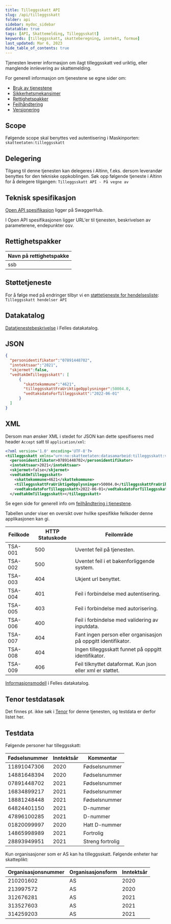 ```yaml
---
title: Tilleggsskatt API
slug: /api/tilleggsskatt
folder: api
sidebar: mydoc_sidebar
datatable: true
tags: [API, Skattemelding, Tilleggsskatt]
keywords: [tilleggsskatt, skatteberegning, inntekt, formue]
last_updated: Mar 6, 2023
hide_table_of_contents: true
---
```

<summary>Tjenesten leverer informasjon om ilagt tilleggsskatt ved uriktig, eller manglende innlevering av skattemelding.</summary>

<Tabs underline={true}>
<TabItem headerText="Om tjenesten" itemKey="itemKey-1" default>

For generell informasjon om tjenestene se egne sider om:
* [Bruk av tjenestene](../om/bruk.md)
* [Sikkerhetsmekansimer](../om/sikkerhet.md)
* [Rettighetspakker](../om/rettighetspakker.md) 
* [Feilhåndtering](../om/feil.md)
* [Versjonering](../om/versjoner.md)

## Scope
Følgende scope skal benyttes ved autentisering i Maskinporten: `skatteetaten:tilleggsskatt`

## Delegering
Tilgang til denne tjenesten kan delegeres i Altinn, f.eks. dersom leverandør benyttes for den tekniske oppkoblingen. Søk opp følgende tjeneste i Altinn for å delegere tilgangen: `Tilleggsskatt API - På vegne av`

## Teknisk spesifikasjon
[Open API spesifikasjon](https://app.swaggerhub.com/apis/Skatteetaten_Deling/tilleggsskatt-api/) ligger på SwaggerHub.

I Open API spesifikasjonen ligger URL'er til tjenesten, beskrivelsen av parameterene, endepunkter osv.

## Rettighetspakker
  
| Navn på rettighetspakke |	
|---|
| ssb |

## Støttetjeneste
For å følge med på endringer tilbyr vi en [støttetjeneste for hendelsesliste](./hendelser.md): `Tilleggsskatt hendelser API`
 
## Datakatalog
[Datatjenestebeskrivelse](https://data.norge.no/dataservices/3852cc8b-6dbf-3958-8543-33e81ed1fbfd) i Felles datakatalog.

</TabItem>
<TabItem headerText="Eksempler" itemKey="itemKey-2">

## JSON

```json
{
  "personidentifikator":"07891448702",
  "inntektsaar":"2021",
  "skjermet":false,
  "vedtakOmTilleggsskatt": [
      {
        "skattekommune":"4621",
        "tilleggsskattFraUriktigeOpplysninger":50004.0,
        "vedtaksdatoForTilleggsskatt":"2022-06-01"
      }
  ]
}
```

## XML

Dersom man ønsker XML i stedet for JSON kan dette spesifiseres med header `Accept` satt til `application/xml`:

```xml
<?xml version='1.0' encoding='UTF-8'?>
<tilleggsskatt xmlns="urn:no:skatteetaten:datasamarbeid:tilleggsskatt:v1">
  <personidentifikator>07891448702</personidentifikator>
  <inntektsaar>2021</inntektsaar>
  <skjermet>false</skjermet>
  <vedtakOmTilleggsskatt>
    <skattekommune>4621</skattekommune>
    <tilleggsskattFraUriktigeOpplysninger>50004.0</tilleggsskattFraUriktigeOpplysninger>
    <vedtaksdatoForTilleggsskatt>2022-06-01</vedtaksdatoForTilleggsskatt>
  </vedtakOmTilleggsskatt></tilleggsskatt>
```
</TabItem>
<TabItem headerText="Feilkoder" itemKey="itemKey-3">

Se egen side for generell info om [feilhåndtering i tjenestene](../om/feil.md).

Tabellen under viser en oversikt over hvilke spesifikke feilkoder denne applikasjonen kan gi. 

| Feilkode | HTTP Statuskode | Feilområde                                                     |
|----------|-----------------|----------------------------------------------------------------|
| TSA-001  | 500             | Uventet feil på tjenesten.                                     |
| TSA-002  | 500             | Uventet feil i et bakenforliggende system.                     |
| TSA-003  | 404             | Ukjent url benyttet.                                           |
| TSA-004  | 401             | Feil i forbindelse med autentisering.                          |
| TSA-005  | 403             | Feil i forbindelse med autorisering.                           |
| TSA-006  | 400             | Feil i forbindelse med validering av inputdata.                |
| TSA-007  | 404             | Fant ingen person eller organisasjon på oppgitt identifikator. |
| TSA-008  | 404             | Ingen tilleggsskatt funnet på oppgitt identifikator.           |
| TSA-009  | 406             | Feil tilknyttet dataformat. Kun json eller xml er støttet.     |

</TabItem>
<TabItem headerText="Informasjonsmodell" itemKey="itemKey-4">

[Informasjonsmodell](https://data.norge.no/informationmodels/aee5a3bb-94e1-35d8-91d5-a528119d004a) i Felles datakatalog.

</TabItem>
<TabItem headerText="Test" itemKey="itemKey-5">

## Tenor testdatasøk
Det finnes pt. ikke søk i [Tenor](../test/tenor.md) for denne tjenesten, og testdata er derfor listet her.

## Testdata
Følgende personer har tilleggsskatt:

| Fødselsnummer | Inntektsår | Kommentar |
|---|---|---|
| 11891047306 | 2020 | Fødselsnummer |
| 14881648394 | 2020 | Fødselsnummer |
| 07891448702 | 2021 | Fødselsnummer |
| 16834899217 | 2021 | Fødselsnummer |
| 18881248448 | 2021 | Fødselsnummer |
| 64824401150 | 2021 | D-nummer |
| 47896100285 | 2021 | D-nummer |
| 01820099997 | 2020 | Hatt D-nummer |
| 14865998989 | 2021 | Fortrolig |
| 28893949951 | 2021 | Streng fortrolig |

Kun organisasjoner som er AS kan ha tilleggsskatt. Følgende enheter har skatteplikt:

| Organisasjonsnummer | Organisasjonsform | Inntektsår |
|---|---|---|
| 210201602 | AS | 2020 |
| 213997572 | AS | 2020 |
| 312676281 | AS | 2021 |
| 313527603 | AS | 2021 |
| 314259203 | AS | 2021 |
  
</TabItem>
</Tabs>

